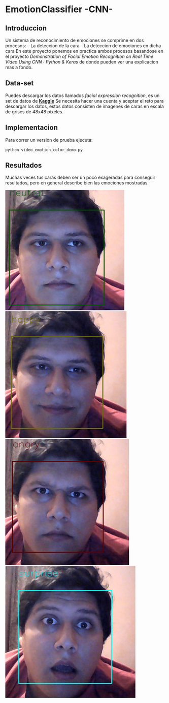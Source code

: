 # EmotionClassifier -CNN-

## Introduccion
Un sistema de reconocimiento de emociones se comprime en dos procesos:
    - La deteccion de la cara
    - La deteccion de emociones en dicha cara
En este proyecto ponemos en practica ambos procesos basandose en el proyecto *Demonstration of Facial Emotion Recognition on Real Time Video Using CNN : Python & Keras*
de donde pueden ver una explicacion mas a fondo.

## Data-set
Puedes descargar los datos llamados *facial expression recognition*, es un set de datos de [**Kaggle**](https://www.kaggle.com/c/challenges-in-representation-learning-facial-expression-recognition-challenge/data) Se necesita hacer una cuenta y aceptar el reto para descargar los datos, estos datos consisten de imagenes de caras en escala de grises de 48x48 pixeles.

## Implementacion
Para correr un version de prueba ejecuta:
```
python video_emotion_color_demo.py
```

## Resultados
Muchas veces tus caras deben ser un poco exageradas para conseguir resultados, pero en general describe bien las emociones mostradas.

![alt tag](images/neutral.png)
![alt tag](images/happy.png)
![alt tag](images/angry.png)
![alt tag](images/suprise.png)


